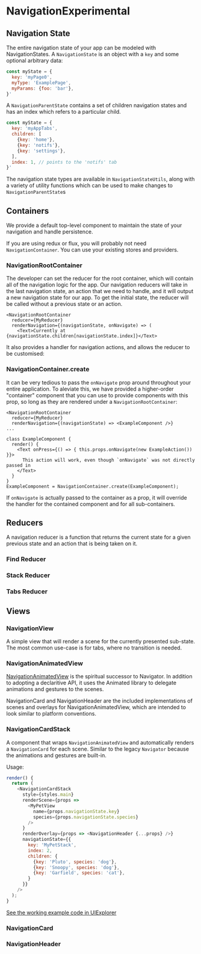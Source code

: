 # NavigationExperimental

## Navigation State

The entire navigation state of your app can be modeled with NavigationStates. A `NavigationState` is an object with a `key` and some optional arbitrary data:

```javascript
const myState = {
  key: 'myPage0',
  myType: 'ExamplePage',
  myParams: {foo: 'bar'},
}'
```

A `NavigationParentState` contains a set of children navigation states and has an index which refers to a particular child.

```javascript
const myState = {
  key: 'myAppTabs',
  children: [
    {key: 'home'},
    {key: 'notifs'},
    {key: 'settings'},
  ],
  index: 1, // points to the 'notifs' tab
}'
```

The navigation state types are available in `NavigationStateUtils`, along with a variety of utility functions which can be used to make changes to `NavigationParentState`s

## Containers

We provide a default top-level component to maintain the state of your navigation and handle persistence.

If you are using redux or flux, you will probably not need `NavigationContainer`. You can use your existing stores and providers.

### NavigationRootContainer

The developer can set the reducer for the root container, which will contain all of the navigation logic for the app. Our navigation reducers will take in the last navigation state, an action that we need to handle, and it will output a new navigation state for our app. To get the initial state, the reducer will be called without a previous state or an action.

```
<NavigationRootContainer
  reducer={MyReducer}
  renderNavigation={(navigationState, onNavigate) => (
    <Text>Currently at {navigationState.children[navigationState.index]}</Text>
```

It also provides a handler for navigation actions, and allows the reducer to be customised:


### NavigationContainer.create

It can be very tedious to pass the `onNavigate` prop around throughout your entire application. To aleviate this, we have provided a higher-order "container" component that you can use to provide components with this prop, so long as they are rendered under a `NavigationRootContainer`:

```
<NavigationRootContainer
  reducer={MyReducer}
  renderNavigation={(navigationState) => <ExampleComponent />}
...

class ExampleComponent {
  render() {
    <Text onPress={() => { this.props.onNavigate(new ExampleAction()) }}>
      This action will work, even though `onNavigate` was not directly passed in
    </Text>
  }
}
ExampleComponent = NavigationContainer.create(ExampleComponent);
```

If `onNavigate` is actually passed to the container as a prop, it will override the handler for the contained component and for all sub-containers.

## Reducers

A navigation reducer is a function that returns the current state for a given previous state and an action that is being taken on it.

### Find Reducer

### Stack Reducer

### Tabs Reducer


## Views

### NavigationView

A simple view that will render a scene for the currently presented sub-state. The most common use-case is for tabs, where no transition is needed.

### NavigationAnimatedView

[NavigationAnimatedView](AnimatedView.md) is the spiritual successor to Navigator. In addition to adopting a declaritive API, it uses the Animated library to delegate animations and gestures to the scenes. 

NavigationCard and NavigationHeader are the included implementations of scenes and overlays for NavigationAnimatedView, which are intended to look similar to platform conventions.

### NavigationCardStack

A component that wraps `NavigationAnimatedView` and automatically renders a `NavigationCard` for each scene. Similar to the legacy `Navigator` because the animations and gestures are built-in.

Usage:

```javascript
render() {
  return (
    <NavigationCardStack
      style={styles.main}
      renderScene={props =>
        <MyPetView
          name={props.navigationState.key}
          species={props.navigationState.species}
        />
      }
      renderOverlay={props => <NavigationHeader {...props} />}
      navigationState={{
        key: 'MyPetStack',
        index: 2,
        children: {
          {key: 'Pluto', species: 'dog'},
          {key: 'Snoopy', species: 'dog'},
          {key: 'Garfield', species: 'cat'},
        }
      }}
    />
  );
}
```

[See the working example code in UIExplorer](https://github.com/facebook/react-native/blob/master/Examples/UIExplorer/NavigationExperimental/NavigationCardStackExample.js)

### NavigationCard

### NavigationHeader
